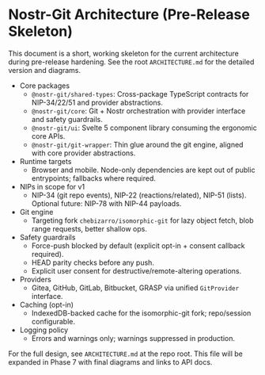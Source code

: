 # Nostr-Git Architecture (Pre-Release Skeleton)

This document is a short, working skeleton for the current architecture during pre-release hardening. See the root `ARCHITECTURE.md` for the detailed version and diagrams.

- Core packages
  - `@nostr-git/shared-types`: Cross-package TypeScript contracts for NIP-34/22/51 and provider abstractions.
  - `@nostr-git/core`: Git + Nostr orchestration with provider interface and safety guardrails.
  - `@nostr-git/ui`: Svelte 5 component library consuming the ergonomic core APIs.
  - `@nostr-git/git-wrapper`: Thin glue around the git engine, aligned with core provider abstractions.
- Runtime targets
  - Browser and mobile. Node-only dependencies are kept out of public entrypoints; fallbacks where required.
- NIPs in scope for v1
  - NIP-34 (git repo events), NIP-22 (reactions/related), NIP-51 (lists). Optional future: NIP-78 with NIP-44 payloads.
- Git engine
  - Targeting fork `chebizarro/isomorphic-git` for lazy object fetch, blob range requests, better shallow ops.
- Safety guardrails
  - Force-push blocked by default (explicit opt-in + consent callback required).
  - HEAD parity checks before any push.
  - Explicit user consent for destructive/remote-altering operations.
- Providers
  - Gitea, GitHub, GitLab, Bitbucket, GRASP via unified `GitProvider` interface.
- Caching (opt-in)
  - IndexedDB-backed cache for the isomorphic-git fork; repo/session configurable.
- Logging policy
  - Errors and warnings only; warnings suppressed in production.

For the full design, see `ARCHITECTURE.md` at the repo root. This file will be expanded in Phase 7 with final diagrams and links to API docs.
